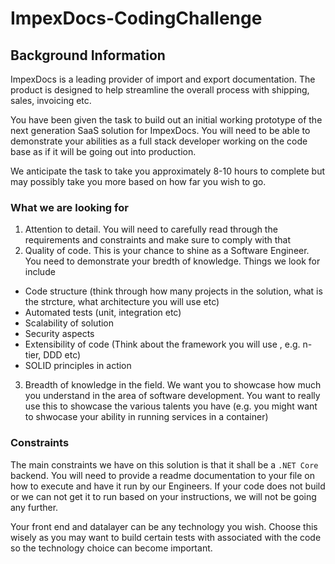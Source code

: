 # ImpexDocs-CodingChallenge

## Background Information

ImpexDocs is a leading provider of import and export documentation. The product is designed to help streamline the overall process with shipping, sales, invoicing etc.

You have been given the task to build out an initial working prototype of the next generation SaaS solution for ImpexDocs. You will need to be able to demonstrate your abilities as a full stack developer working on the code base as if it will be going out into production.

We anticipate the task to take you approximately 8-10 hours to complete but may possibly take you more based on how far you wish to go.

### What we are looking for

1. Attention to detail. You will need to carefully read through the requirements and constraints and make sure to comply with that
2. Quality of code. This is your chance to shine as a Software Engineer. You need to demonstrate your bredth of knowledge. Things we look for include 
  - Code structure (think through how many projects in the solution, what is the strcture, what architecture you will use etc)
  - Automated tests (unit, integration etc)
  - Scalability of solution
  - Security aspects
  - Extensibility of code (Think about the framework you will use , e.g. n-tier, DDD etc)
  - SOLID principles in action
3. Breadth of knowledge in the field. We want you to showcase how much you understand in the area of software development. You want to really use this to showcase the various talents you have (e.g. you might want to shwocase your ability in running services in a container)

### Constraints

The main constraints we have on this solution is that it shall be a `.NET Core` backend. You will need to provide a readme documentation to your file on how to execute and have it run by our Engineers. If your code does not build or we can not get it to run based on your instructions, we will not be going any further.

Your front end and datalayer can be any technology you wish. Choose this wisely as you may want to build certain tests with associated with the code so the technology choice can become important.
